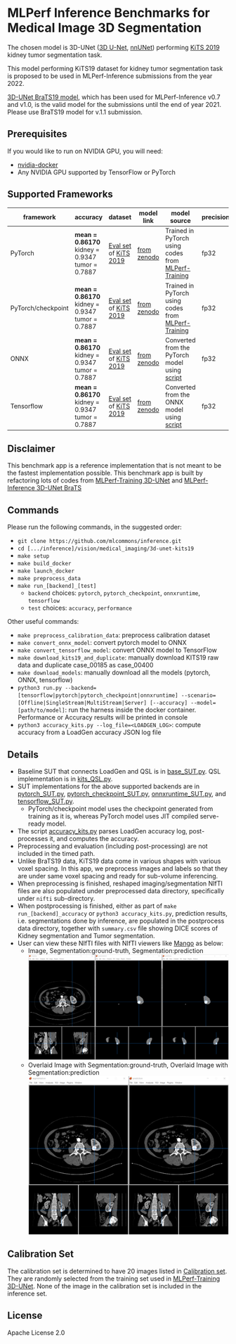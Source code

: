 # MLPerf Inference Benchmarks for Medical Image 3D Segmentation

The chosen model is 3D-UNet ([3D U-Net](https://arxiv.org/abs/1606.06650), [nnUNet](https://github.com/MIC-DKFZ/nnUNet)) performing [KiTS 2019](https://kits19.grand-challenge.org/) kidney tumor segmentation task.

This model performing KiTS19 dataset for kidney tumor segmentation task is proposed to be used in MLPerf-Inference submissions from the year 2022.

[3D-UNet BraTS19 model](https://github.com/mlcommons/inference/tree/master/vision/medical_imaging/3d-unet-brats19), which has been used for MLPerf-Inference v0.7 and v1.0, is the valid model for the submissions until the end of year 2021. Please use BraTS19 model for v.1.1 submission.

## Prerequisites

If you would like to run on NVIDIA GPU, you will need:

- [nvidia-docker](https://github.com/NVIDIA/nvidia-docker)
- Any NVIDIA GPU supported by TensorFlow or PyTorch

## Supported Frameworks

| framework | accuracy | dataset | model link | model source | precision |
| --------- | -------- | ------- | ---------- | ------------ | --------- |
| PyTorch | **mean = 0.86170** kidney = 0.9347 tumor = 0.7887 | [Eval set](meta/inference_cases.json) of [KiTS 2019](https://kits19.grand-challenge.org/) | [from zenodo](https://zenodo.org/record/5597155) | Trained in PyTorch using codes from [MLPerf-Training](https://github.com/mlcommons/training/tree/master/image_segmentation/pytorch) | fp32 |
| PyTorch/checkpoint | **mean = 0.86170** kidney = 0.9347 tumor = 0.7887 | [Eval set](meta/inference_cases.json) of [KiTS 2019](https://kits19.grand-challenge.org/) | [from zenodo](https://zenodo.org/record/5597155) | Trained in PyTorch using codes from [MLPerf-Training](https://github.com/mlcommons/training/tree/master/image_segmentation/pytorch) | fp32 |
| ONNX | **mean = 0.86170** kidney = 0.9347 tumor = 0.7887 | [Eval set](meta/inference_cases.json) of [KiTS 2019](https://kits19.grand-challenge.org/) | [from zenodo](https://zenodo.org/record/5597155) | Converted from the PyTorch model using [script](unet_pytorch_to_onnx.py) | fp32 |
| Tensorflow | **mean = 0.86170** kidney = 0.9347 tumor = 0.7887 | [Eval set](meta/inference_cases.json) of [KiTS 2019](https://kits19.grand-challenge.org/) | [from zenodo](https://zenodo.org/record/5597155) | Converted from the ONNX model using [script](unet_onnx_to_tensorflow.py) | fp32 |

## Disclaimer
This benchmark app is a reference implementation that is not meant to be the fastest implementation possible.
This benchmark app is built by refactoring lots of codes from [MLPerf-Training 3D-UNet](https://github.com/mlcommons/training/blob/master/image_segmentation/pytorch) and [MLPerf-Inference 3D-UNet BraTS](https://github.com/mlcommons/inference/tree/master/vision/medical_imaging/3d-unet)

## Commands

Please run the following commands, in the suggested order:

- `git clone https://github.com/mlcommons/inference.git`
- `cd [.../inference]/vision/medical_imaging/3d-unet-kits19`
- `make setup`
- `make build_docker`
- `make launch_docker`
- `make preprocess_data`
- `make run_[backend]_[test]`
  - `backend` choices: `pytorch`, `pytorch_checkpoint`, `onnxruntime`, `tensorflow`
  - `test` choices: `accuracy`, `performance`

Other useful commands:
- `make preprocess_calibration_data`: preprocess calibration dataset
- `make convert_onnx_model`: convert pytorch model to ONNX
- `make convert_tensorflow_model`: convert ONNX model to TensorFlow
- `make download_kits19_and_duplicate`: manually download KITS19 raw data and duplicate case_00185 as case_00400
- `make download_models`: manually download all the models (pytorch, ONNX, tensorflow)
- `python3 run.py --backend=[tensorflow|pytorch|pytorch_checkpoint|onnxruntime] --scenario=[Offline|SingleStream|MultiStream|Server] [--accuracy] --model=[path/to/model]`: run the harness inside the docker container. Performance or Accuracy results will be printed in console
- `python3 accuracy_kits.py --log_file=<LOADGEN_LOG>`: compute accuracy from a LoadGen accuracy JSON log file

## Details

- Baseline SUT that connects LoadGen and QSL is in [base_SUT.py](base_SUT.py). QSL implementation is in [kits_QSL.py](kits_QSL.py).
- SUT implementations for the above supported backends are in [pytorch_SUT.py](pytorch_SUT.py), [pytorch_checkpoint_SUT.py](pytorch_checkpoint_SUT.py), [onnxruntime_SUT.py](onnxruntime_SUT.py), and [tensorflow_SUT.py](tensorflow_SUT.py).
  - PyTorch/checkpoint model uses the checkpoint generated from training as it is, whereas PyTorch model uses JIT compiled serve-ready model.
- The script [accuracy_kits.py](accuracy_kits.py) parses LoadGen accuracy log, post-processes it, and computes the accuracy.
- Preprocessing and evaluation (including post-processing) are not included in the timed path.
- Unlike BraTS19 data, KiTS19 data come in various shapes with various voxel spacing. In this app, we preprocess images and labels so that they are under same voxel spacing and ready for sub-volume inferencing.
- When preprocessing is finished, reshaped imaging/segmentation NIfTI files are also populated under preprocessed data directory, specifically under `nifti` sub-directory.
- When postprocessing is finished, either as part of `make run_[backend]_accuracy` or `python3 accuracy_kits.py`, prediction results, i.e. segmentations done by inference, are populated in the postprocess data directory, together with `summary.csv` file showing DICE scores of Kidney segmentation and Tumor segmentation.
- User can view these NIfTI files with NIfTI viewers like [Mango](http://ric.uthscsa.edu/mango/) as below:
  - Image, Segmentation:ground-truth, Segmentation:prediction
    ![Image, Segmentation:ground-truth, Segmentation:prediction](pics/img_segm_pred.png)
  - Overlaid Image with Segmentation:ground-truth, Overlaid Image with Segmentation:prediction
    ![Overlaid Image with Segmentation:ground-truth, Overlaid Image with Segmentation:prediction](pics/overlay_segm_pred.png)

## Calibration Set

The calibration set is determined to have 20 images listed in [Calibration set](meta/calibration_cases.json). They are randomly selected from the training set used in [MLPerf-Training 3D-UNet](https://github.com/mlcommons/training/blob/master/image_segmentation/pytorch). None of the image in the calibration set is included in the inference set.

## License

Apache License 2.0
